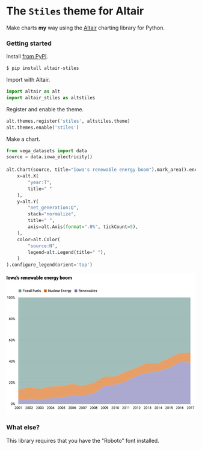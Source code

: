 # The `Stiles` theme for Altair

Make charts **my** way using the [Altair](https://altair-viz.github.io/) charting library for Python.

### Getting started

Install [from PyPI](https://pypi.org/project/altair-stiles/).

```bash
$ pip install altair-stiles
```

Import with Altair.

```python
import altair as alt
import altair_stiles as altstiles
```

Register and enable the theme.

```python
alt.themes.register('stiles', altstiles.theme)
alt.themes.enable('stiles')
```

Make a chart.

```python
from vega_datasets import data
source = data.iowa_electricity()

alt.Chart(source, title="Iowa's renewable energy boom").mark_area().encode(
    x=alt.X(
        "year:T",
        title=" "
    ),
    y=alt.Y(
        "net_generation:Q",
        stack="normalize",
        title=" ",
        axis=alt.Axis(format=".0%", tickCount=5),
    ),
    color=alt.Color(
        "source:N",
        legend=alt.Legend(title=" "),
    )
).configure_legend(orient='top')
```

![example](./area.png)

### What else?

This library requires that you have the "Roboto" font installed. 
